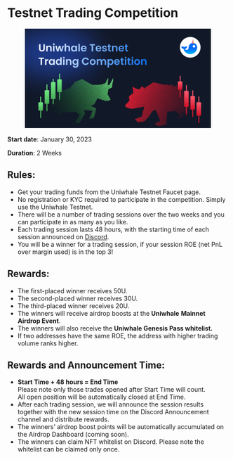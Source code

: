 # Testnet Trading Competition



<figure><img src=".gitbook/assets/medium_trading_competition.png" alt=""><figcaption></figcaption></figure>

**Start date**: January 30, 2023

**Duration**: 2 Weeks

## Rules: <a href="#b509" id="b509"></a>

* Get your trading funds from the Uniwhale Testnet Faucet page.
* No registration or KYC required to participate in the competition. Simply use the Uniwhale Testnet.
* There will be a number of trading sessions over the two weeks and you can participate in as many as you like.
* Each trading session lasts 48 hours, with the starting time of each session announced on [Discord](http://discord.gg/Uniwhale).
* You will be a winner for a trading session, if your session ROE (net PnL over margin used) is in the top 3!

## Rewards: <a href="#025a" id="025a"></a>

* The first-placed winner receives 50U.
* The second-placed winner receives 30U.
* The third-placed winner receives 20U.
* The winners will receive airdrop boosts at the **Uniwhale** **Mainnet Airdrop Event**.
* The winners will also receive the **Uniwhale Genesis Pass whitelist.**
* If two addresses have the same ROE, the address with higher trading volume ranks higher.

## Rewards and Announcement Time: <a href="#81ee" id="81ee"></a>

* **Start Time + 48 hours = End Time**\
  Please note only those trades opened after Start Time will count.\
  All open position will be automatically closed at End Time.
* After each trading session, we will announce the session results together with the new session time on the Discord Announcement channel and distribute rewards.
* The winners’ airdrop boost points will be automatically accumulated on the Airdrop Dashboard (coming soon).
* The winners can claim NFT whitelist on Discord. Please note the whitelist can be claimed only once.
